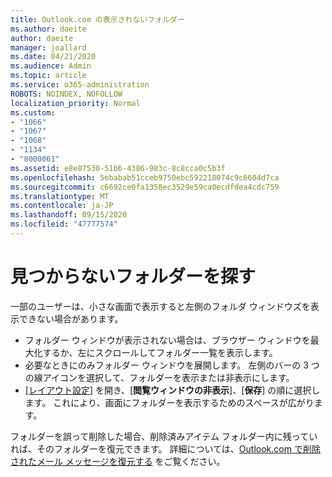 ```yaml
---
title: Outlook.com の表示されないフォルダー
ms.author: daeite
author: daeite
manager: joallard
ms.date: 04/21/2020
ms.audience: Admin
ms.topic: article
ms.service: o365-administration
ROBOTS: NOINDEX, NOFOLLOW
localization_priority: Normal
ms.custom:
- "1066"
- "1067"
- "1068"
- "1134"
- "8000061"
ms.assetid: e8e87530-51b6-4386-983c-8c8cca0c5b3f
ms.openlocfilehash: 5ebabab51cceb9750ebc592218074c9c6604d7ca
ms.sourcegitcommit: c6692ce0fa1358ec3529e59ca0ecdfdea4cdc759
ms.translationtype: MT
ms.contentlocale: ja-JP
ms.lasthandoff: 09/15/2020
ms.locfileid: "47777574"
---
```

# <a name="find-missing-folders"></a>見つからないフォルダーを探す

一部のユーザーは、小さな画面で表示すると左側のフォルダ ウィンドウズを表示できない場合があります。

- フォルダー ウィンドウが表示されない場合は、ブラウザー ウィンドウを最大化するか、左にスクロールしてフォルダー一覧を表示します。
- 必要なときにのみフォルダー ウィンドウを展開します。 左側のバーの 3 つの線アイコンを選択して、フォルダーを表示または非表示にします。
- [[レイアウト設定](https://outlook.live.com/mail/options/mail/layout)] を開き、[**閲覧ウィンドウの非表示**]、[**保存**] の順に選択します。 これにより、画面にフォルダーを表示するためのスペースが広がります。

フォルダーを誤って削除した場合、削除済みアイテム フォルダー内に残っていれば、そのフォルダーを復元できます。 詳細については、[Outlook.com で削除されたメール メッセージを復元する](https://support.office.com/article/cf06ab1b-ae0b-418c-a4d9-4e895f83ed50) をご覧ください。
